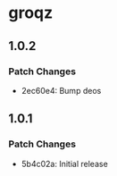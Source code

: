 # groqz

## 1.0.2

### Patch Changes

- 2ec60e4: Bump deos

## 1.0.1

### Patch Changes

- 5b4c02a: Initial release

